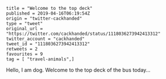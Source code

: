 ```
title = "Welcome to the top deck"
published = 2019-04-16T06:19:54Z
origin = "twitter-cackhanded"
type = "tweet"
original_url = "https://twitter.com/cackhanded/status/1118036273942413312"
twitter_account = "cackhanded"
tweet_id = "1118036273942413312"
retweets = 2
favourites = 9
tag = [ "travel-animals",]
```

Hello, I am dog. Welcome to the top deck of the bus today…

<p class='image'><img src='https://mnf.m17s.net/2019/04/16/D4QQD_jW0AAD3OU.jpg' alt=''></p>

